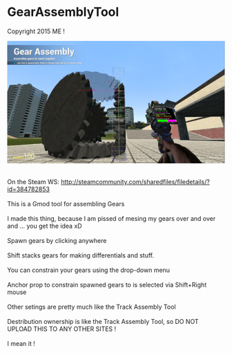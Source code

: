 GearAssemblyTool
================

Copyright 2015 ME !

![GearAssemblyTool](https://raw.githubusercontent.com/dvdvideo1234/GearAssemblyTool/master/screenshot.jpg)

<br> On the Steam WS: http://steamcommunity.com/sharedfiles/filedetails/?id=384782853
<br>
<br>This is a Gmod tool for assembling Gears 
<br>
<br>I made this thing, because I am pissed of mesing my gears over and over and ... you get the idea xD
<br>
<br>Spawn gears by clicking anywhere 
<br>
<br>Shift stacks gears for making differentials and stuff. 
<br>
<br>You can constrain your gears using the drop-down menu 
<br>
<br>Anchor prop to constrain spawned gears to is selected via Shift+Right mouse 
<br>
<br>Other setings are pretty much like the Track Assembly Tool 
<br>
<br>Destribution ownership is like the Track Assembly Tool, so DO NOT UPLOAD THIS TO ANY OTHER SITES ! 
<br>
<br>I mean it !
